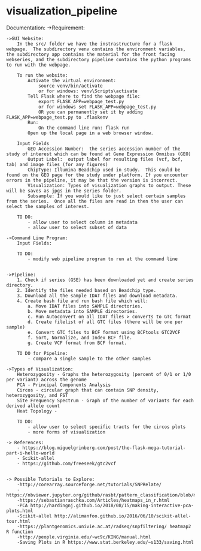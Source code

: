 # visualization_pipeline

Documentation:
	->Requirement:
		
	
	->GUI Website:
		In the src/ folder we have the instrastructure for a flask webpage.  The subdirectory venv contains the environment variables, the subdirectory app contains the material for the front facing webseries, and the subdirectory pipeline contains the python programs to run with the webpage.  

		To run the website: 
			Activate the virtual environment: 
				source venv/bin/activate
				or for windows: venv\Scripts\activate
			Tell Flask where to find the webpage file:
				export FLASK_APP=webpage_test.py
				or for windows set FLASK_APP=webpage_test.py
				OR you can permanently set it by adding FLASK_APP=webpage_test.py to .flaskenv
			Run: 
				On the command line run: flask run 
			Open up the local page in a web browser window.  
			
		Input Fields
			GEO Accession Number:  the series accession number of the study of interest which can be found at Gene Expression Omnibus (GEO)
			Output Label:  output label for resulting files (vcf, bcf, tab) and image files (for any figures)
			ChipType: Illumina Beadchip used in study.  This could be found on the GEO page for the study under platform. If you encounter errors in the pipeline, it may be that the version is incorrect.  
			Visualization: Types of visualization graphs to output. These will be saves as jpgs in the series folder.  
			Subsample: If you would like to just select certain samples from the series.  Once all the files are read in then the user can select the samples of interest.  
			
		TO DO:
			- allow user to select column in metadata
			- allow user to select subset of data 
		
	->Command Line Program:
		Input Fields:
		
		TO DO: 
			- modify web pipeline program to run at the command line 
		
	
	->Pipeline:
		1. Check if series (GSE) has been downloaded yet and create series directory.  
		2. Identify the files needed based on Beadchip type.  
		3. Download all the sample IDAT files and download metadata.
		4. Create bash file and run bash file which will:
			a. Move IDAT files into SAMPLE directories. 
			b. Move metadata into SAMPLE directories.  
			c. Run Autoconvert on all IDAT files > converts to GTC format  
			d. Create filelist of all GTC files (there will be one per sample)
			e. Convert GTC files to BCF format using BCFtools GTC2VCF
			f. Sort, Normalize, and Index BCF file. 
			g. Create VCF format from BCF format.  
		
		TO DO for Pipeline: 
			- compare a single sample to the other samples 
		
	->Types of Visualization: 
		Heterozygosity - Graphs the heterozygosity (percent of 0/1 or 1/0 per variant) across the genome
		PCA - Principal Components Analysis 
		Circos - circular graph that can contain SNP density, heterozygosity, and FST
		Site Frequency Spectrum - Graph of the number of variants for each derived allele count
		Heat Topology - 
		
		TO DO: 
			- allow user to select specific tracts for the circos plots
			- more forms of visualization 
	
	-> References: 
		- https://blog.miguelgrinberg.com/post/the-flask-mega-tutorial-part-i-hello-world
		- Scikit-allel
		- https://github.com/freeseek/gtc2vcf
	
	
	-> Possible Tutorials to Explore: 
		-http://corearray.sourceforge.net/tutorials/SNPRelate/
		-https://nbviewer.jupyter.org/github/rasbt/pattern_classification/blob/master/clustering/hierarchical/clust_complete_linkage.ipynb
		-https://sebastianraschka.com/Articles/heatmaps_in_r.html
		-PCA http://hardingnj.github.io/2018/08/15/making-interactive-pca-plots.html
		-Scikit-allel http://alimanfoo.github.io/2016/06/10/scikit-allel-tour.html
		-https://plantgenomics.univie.ac.at/radseq/snpfiltering/ heatmap2 R function 
		-http://people.virginia.edu/~wc9c/KING/manual.html
		-Saving Plots in R https://www.stat.berkeley.edu/~s133/saving.html

				
 
